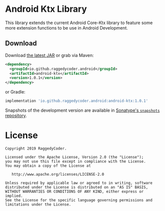 Android Ktx Library
===================

This library extends the current Android Core-Ktx library to feature some more extension functions to be use in Android Development.

Download
--------

Download [the latest JAR][1] or grab via Maven:
```xml
<dependency>
  <groupId>io.github.raggedycoder.android</groupId>
  <artifactId>android-ktx</artifactId>
  <version>1.0.1</version>
</dependency>
```
or Gradle:
```groovy
implementation 'io.github.raggedycoder.android:android-ktx:1.0.1'
```

Snapshots of the development version are available in [Sonatype's `snapshots` repository][snap].

License
=======

    Copyright 2019 RaggedyCoder.

    Licensed under the Apache License, Version 2.0 (the "License");
    you may not use this file except in compliance with the License.
    You may obtain a copy of the License at

       http://www.apache.org/licenses/LICENSE-2.0

    Unless required by applicable law or agreed to in writing, software
    distributed under the License is distributed on an "AS IS" BASIS,
    WITHOUT WARRANTIES OR CONDITIONS OF ANY KIND, either express or implied.
    See the License for the specific language governing permissions and
    limitations under the License.


 [1]: https://repo1.maven.org/maven2/io/github/raggedycoder/android/android-ktx/1.0.1/android-ktx-1.0.1.aar
 [snap]: https://oss.sonatype.org/content/repositories/snapshots/
